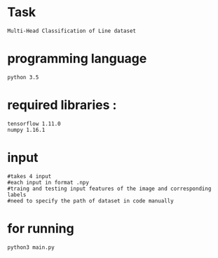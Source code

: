 # Task 
	Multi-Head Classification of Line dataset

# programming language

	python 3.5
# required libraries :

	tensorflow 1.11.0
	numpy 1.16.1

# input
	#takes 4 input 
	#each input in format .npy
	#traing and testing input features of the image and corresponding labels
	#need to specify the path of dataset in code manually
# for running 

	python3 main.py	

